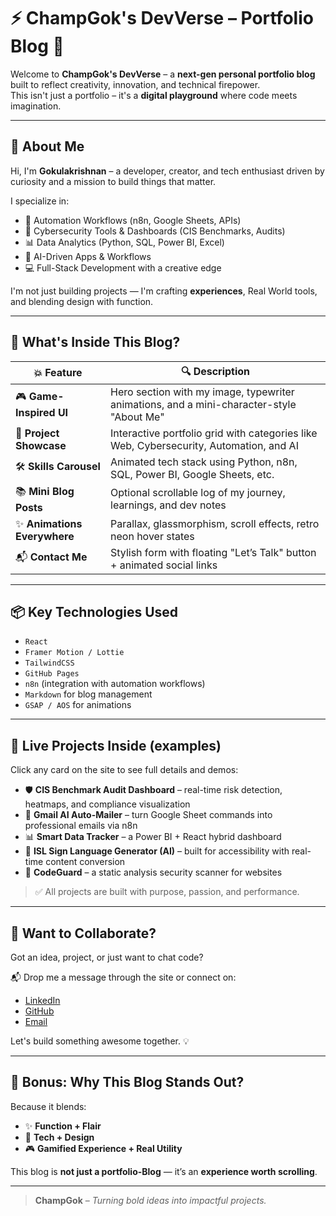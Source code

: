 # ⚡ ChampGok's DevVerse – Portfolio Blog 🚀

Welcome to **ChampGok's DevVerse** – a **next-gen personal portfolio blog** built to reflect creativity, innovation, and technical firepower.  
This isn't just a portfolio – it's a **digital playground** where code meets imagination.

---

## 🧠 About Me

Hi, I'm **Gokulakrishnan** – a developer, creator, and tech enthusiast driven by curiosity and a mission to build things that matter.

I specialize in:
- 🚀 Automation Workflows (n8n, Google Sheets, APIs)
- 🔐 Cybersecurity Tools & Dashboards (CIS Benchmarks, Audits)
- 📊 Data Analytics (Python, SQL, Power BI, Excel)
- 🧠 AI-Driven Apps & Workflows
- 💻 Full-Stack Development with a creative edge

I'm not just building projects — I'm crafting **experiences**, Real World tools, and blending design with function.

---

## 🎯 What's Inside This Blog?

| 💥 Feature | 🔍 Description |
|-----------|----------------|
| 🎮 **Game-Inspired UI** | Hero section with my image, typewriter animations, and a mini-character-style "About Me" |
| 🧩 **Project Showcase** | Interactive portfolio grid with categories like Web, Cybersecurity, Automation, and AI |
| 🛠️ **Skills Carousel** | Animated tech stack using Python, n8n, SQL, Power BI, Google Sheets, etc. |
| 📚 **Mini Blog Posts** | Optional scrollable log of my journey, learnings, and dev notes |
| ✨ **Animations Everywhere** | Parallax, glassmorphism, scroll effects, retro neon hover states |
| 📬 **Contact Me** | Stylish form with floating "Let’s Talk" button + animated social links |

---

## 📦 Key Technologies Used

- `React`
- `Framer Motion / Lottie`
- `TailwindCSS`
- `GitHub Pages`
- `n8n` (integration with automation workflows)
- `Markdown` for blog management
- `GSAP / AOS` for animations 

---

## 🚧 Live Projects Inside (examples)
Click any card on the site to see full details and demos:

- 🛡️ **CIS Benchmark Audit Dashboard** – real-time risk detection, heatmaps, and compliance visualization  
- 🤖 **Gmail AI Auto-Mailer** – turn Google Sheet commands into professional emails via n8n  
- 📊 **Smart Data Tracker** – a Power BI + React hybrid dashboard  
- 🎯 **ISL Sign Language Generator (AI)** – built for accessibility with real-time content conversion  
- 🧠 **CodeGuard** – a static analysis security scanner for websites  

> ✅ All projects are built with purpose, passion, and performance.

---

## 💌 Want to Collaborate?

Got an idea, project, or just want to chat code?

📬 Drop me a message through the site or connect on:

- [LinkedIn](https://www.linkedin.com/in/gokulakrishnan-r-a67a1b28b)  
- [GitHub](https://github.com/rajagokulakrishnan676)  
- [Email](mailto:your-rajagokulakrishnan676@gmail.com)  

Let's build something awesome together. 💡

---

## 📣 Bonus: Why This Blog Stands Out?

Because it blends:
- ✨ **Function + Flair**
- 🧠 **Tech + Design**
- 🎮 **Gamified Experience + Real Utility**

This blog is **not just a portfolio-Blog** — it’s an **experience worth scrolling**.

---

> **ChampGok** – *Turning bold ideas into impactful projects.*
